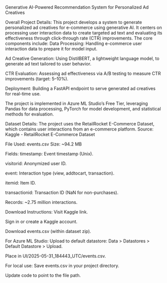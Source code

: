 Generative AI-Powered Recommendation System for Personalized Ad Creatives

Overall Project Details:
This project develops a system to generate personalized ad creatives for e-commerce using generative AI. It centers on processing user interaction data to create targeted ad text and evaluating its effectiveness through click-through rate (CTR) improvements. The core components include:
Data Processing: Handling e-commerce user interaction data to prepare it for model input.

Ad Creative Generation: Using DistilBERT, a lightweight language model, to generate ad text tailored to user behavior.

CTR Evaluation: Assessing ad effectiveness via A/B testing to measure CTR improvements (target: 5–10%).

Deployment: Building a FastAPI endpoint to serve generated ad creatives for real-time use.

The project is implemented in Azure ML Studio’s Free Tier, leveraging Pandas for data processing, PyTorch for model development, and statistical methods for evaluation.

Dataset Details:
The project uses the RetailRocket E-Commerce Dataset, which contains user interactions from an e-commerce platform.
Source: Kaggle - RetailRocket E-Commerce Dataset

File Used: events.csv
Size: ~94.2 MB

Fields: 
timestamp: Event timestamp (Unix).

visitorid: Anonymized user ID.

event: Interaction type (view, addtocart, transaction).

itemid: Item ID.

transactionid: Transaction ID (NaN for non-purchases).

Records: ~2.75 million interactions.

Download Instructions:
Visit Kaggle link.

Sign in or create a Kaggle account.

Download events.csv (within dataset zip).

For Azure ML Studio:
Upload to default datastore: Data > Datastores > Default Datastore > Upload.

Place in UI/2025-05-31_184443_UTC/events.csv.

For local use:
Save events.csv in your project directory.

Update code to point to the file path.

